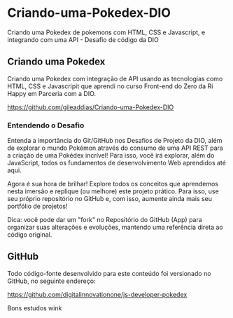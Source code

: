 # Criando-uma-Pokedex-DIO

Criando uma Pokedex de pokemons com HTML, CSS e Javascript, e integrando com uma API - Desafio de código da DIO

## Criando uma Pokedex

Criando uma Pokedex com integração de API usando as tecnologias como HTML, CSS e Javascripit que aprendi no curso Front-end do Zero da Ri Happy em Parceria com a DIO.


https://github.com/gileaddias/Criando-uma-Pokedex-DIO

### Entendendo o Desafio
 
Entenda a importância do Git/GitHub nos Desafios de Projeto da DIO, além de explorar o mundo Pokémon através do consumo de uma API REST para a criação de uma Pokédex incrível! Para isso, você irá explorar, além do JavaScript, todos os fundamentos de desenvolvimento Web aprendidos até aqui.
 
Agora é sua hora de brilhar! Explore todos os conceitos que aprendemos nesta imersão e replique (ou melhore) este projeto prático. Para isso, use seu próprio repositório no GitHub e, com isso, aumente ainda mais seu portfólio de projetos!
 
Dica: você pode dar um "fork" no Repositório do GitHub (App) para organizar suas alterações e evoluções, mantendo uma referência direta ao código original.
 
## GitHub

Todo código-fonte desenvolvido para este conteúdo foi versionado no GitHub, no seguinte endereço:

https://github.com/digitalinnovationone/js-developer-pokedex
 
Bons estudos wink
